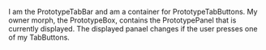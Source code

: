I am the PrototypeTabBar and am a container for PrototypeTabButtons. My owner morph, the PrototypeBox, contains the PrototypePanel that is currently displayed. The displayed panael changes if the user presses one of my TabButtons.